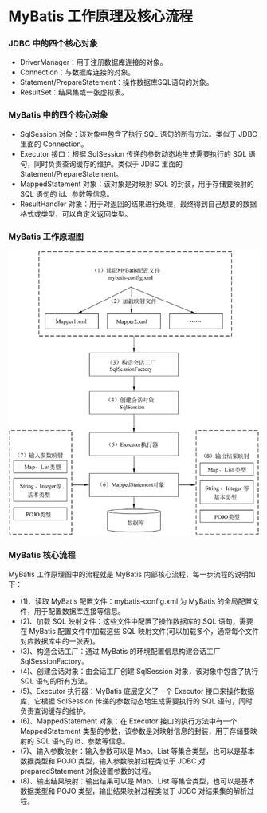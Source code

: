 MyBatis 工作原理及核心流程
======================

### JDBC 中的四个核心对象
- DriverManager：用于注册数据库连接的对象。
- Connection：与数据库连接的对象。
- Statement/PrepareStatement：操作数据库SQL语句的对象。
- ResultSet：结果集或一张虚拟表。

### MyBatis 中的四个核心对象
- SqlSession 对象：该对象中包含了执行 SQL 语句的所有方法。类似于 JDBC 里面的 Connection。
- Executor 接口：根据 SqlSession 传递的参数动态地生成需要执行的 SQL 语句，同时负责查询缓存的维护。类似于 JDBC 里面的 Statement/PrepareStatement。
- MappedStatement 对象：该对象是对映射 SQL 的封装，用于存储要映射的 SQL 语句的 id、参数等信息。
- ResultHandler 对象：用于对返回的结果进行处理，最终得到自己想要的数据格式或类型，可以自定义返回类型。

### MyBatis 工作原理图
![MyBatis工作原理图](../doc/MyBatis工作原理图.png)

### MyBatis 核心流程
MyBatis 工作原理图中的流程就是 MyBatis 内部核心流程，每一步流程的说明如下：
- (1)、读取 MyBatis 配置文件：mybatis-config.xml 为 MyBatis 的全局配置文件，用于配置数据库连接等信息。
- (2)、加载 SQL 映射文件：这些文件中配置了操作数据库的 SQL 语句，需要在 MyBatis 配置文件中加载这些 SQL 映射文件(可以加载多个，通常每个文件对应数据库中的一张表)。
- (3)、构造会话工厂：通过 MyBatis 的环境配置信息构建会话工厂 SqlSessionFactory。
- (4)、创建会话对象：由会话工厂创建 SqlSession 对象，该对象中包含了执行 SQL 语句的所有方法。
- (5)、Executor 执行器：MyBatis 底层定义了一个 Executor 接口来操作数据库，它根据 SqlSession 传递的参数动态地生成需要执行的 SQL 语句，同时负责查询缓存的维护。
- (6)、MappedStatement 对象：在 Executor 接口的执行方法中有一个 MappedStatement 类型的参数，该参数是对映射信息的封装，用于存储要映射的 SQL 语句的 id、参数等信息。
- (7)、输入参数映射：输入参数可以是 Map、List 等集合类型，也可以是基本数据类型和 POJO 类型，输入参数映射过程类似于 JDBC 对 preparedStatement 对象设置参数的过程。
- (8)、输出结果映射：输出结果可以是 Map、List 等集合类型，也可以是基本数据类型和 POJO 类型，输出结果映射过程类似于 JDBC 对结果集的解析过程。
